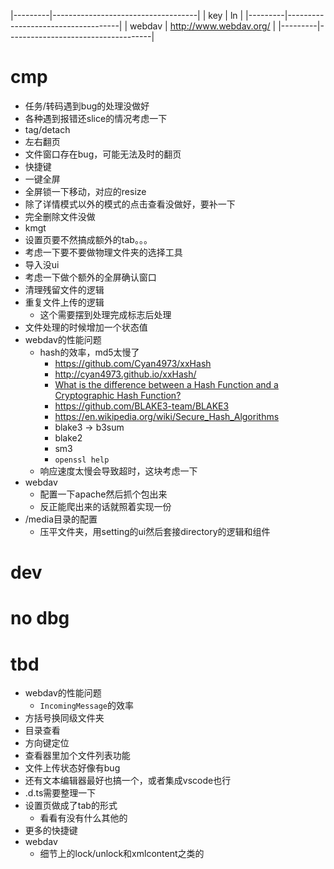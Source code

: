 |---------|------------------------------------| | key | ln | |---------|------------------------------------| | webdav | http://www.webdav.org/             | |---------|------------------------------------|

# cmp

- 任务/转码遇到bug的处理没做好
- 各种遇到报错还slice的情况考虑一下
- tag/detach
- 左右翻页
- 文件窗口存在bug，可能无法及时的翻页
- 快捷键
- 一键全屏
- 全屏锁一下移动，对应的resize
- 除了详情模式以外的模式的点击查看没做好，要补一下
- 完全删除文件没做
- kmgt
- 设置页要不然搞成额外的tab。。。
- 考虑一下要不要做物理文件夹的选择工具
- 导入没ui
- 考虑一下做个额外的全屏确认窗口
- 清理残留文件的逻辑
- 重复文件上传的逻辑
    - 这个需要摆到处理完成标志后处理
- 文件处理的时候增加一个状态值
- webdav的性能问题
    - hash的效率，md5太慢了
        - https://github.com/Cyan4973/xxHash
        - http://cyan4973.github.io/xxHash/
        - [What is the difference between a Hash Function and a Cryptographic Hash Function?](https://security.stackexchange.com/questions/11839/what-is-the-difference-between-a-hash-function-and-a-cryptographic-hash-function)
        - https://github.com/BLAKE3-team/BLAKE3
        - https://en.wikipedia.org/wiki/Secure_Hash_Algorithms
        - blake3 -> b3sum
        - blake2
        - sm3
        - `openssl help`
    - 响应速度太慢会导致超时，这块考虑一下
- webdav
    - 配置一下apache然后抓个包出来
    - 反正能爬出来的话就照着实现一份
- /media目录的配置
    - 压平文件夹，用setting的ui然后套接directory的逻辑和组件

# dev

# no dbg

# tbd

- webdav的性能问题
    - `IncomingMessage`的效率
- 方括号换同级文件夹
- 目录查看
- 方向键定位
- 查看器里加个文件列表功能
- 文件上传状态好像有bug
- 还有文本编辑器最好也搞一个，或者集成vscode也行
- .d.ts需要整理一下
- 设置页做成了tab的形式
    - 看看有没有什么其他的
- 更多的快捷键
- webdav
    - 细节上的lock/unlock和xmlcontent之类的
